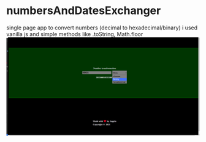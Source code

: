 # numbersAndDatesExchanger
single page app to convert numbers (decimal to hexadecimal/binary)
i used vanilla js and simple methods like .toString, Math.floor
![check here](numberconverter.png)
